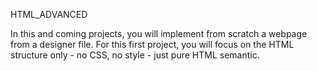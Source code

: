 HTML_ADVANCED

In this and coming projects, you will implement from scratch a webpage from a designer file.
For this first project, you will focus on the HTML structure only - no CSS, no style - just pure HTML semantic.
